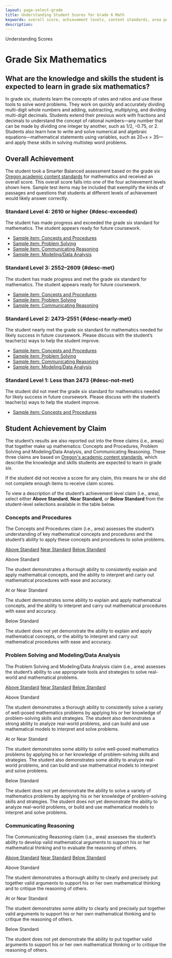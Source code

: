 ```yaml
---
layout: page-select-grade
title: Understanding Student Scores for Grade 6 Math
keywords: overall score, achievement levels, content standards, area performance level
description:
---
```


<div class="herring" markdown="1">

Understanding Scores

# Grade Six Mathematics

## What are the knowledge and skills the student is expected to learn in grade six mathematics?

In grade six, students learn the concepts of rates and ratios and use these tools to solve word problems. They work on quickly and accurately dividing multi-digit whole numbers and adding, subtracting, multiplying, and dividing multi-digit decimals. Students extend their previous work with fractions and decimals to understand the concept of rational numbers—any number that can be made by dividing one integer by another, such as 1/2, –0.75, or 2. Students also learn how to write and solve numerical and algebraic equations—mathematical statements using variables, such as 20+x = 35—and apply these skills in solving multistep word problems.

## Overall Achievement

The student took a Smarter Balanced assessment based on the grade six [Oregon academic content standards](http://www.oregon.gov/ode/educator-resources/standards/Pages/default.aspx) for mathematics and received an overall score. This overall score falls into one of the four achievement levels shown here. Sample test items may be included that exemplify the kinds of passages and questions that students at different levels of achievement would likely answer correctly.

<div class="accordion" markdown="1">

### Standard Level 4: 2610 or higher {#desc-exceeded}

The student has made progress and exceeded the grade six standard for mathematics. The student appears ready for future coursework.

- [Sample item: Concepts and Procedures](http://sampleitems.smarterbalanced.org/Item/Details?bankKey=187&itemKey=3674)
- [Sample item: Problem Solving](http://sampleitems.smarterbalanced.org/Item/Details?bankKey=187&itemKey=3511)
- [Sample item: Communicating Reasoning](http://sampleitems.smarterbalanced.org/Item/Details?bankKey=187&itemKey=3557)
- [Sample item: Modeling/Data Analysis](http://sampleitems.smarterbalanced.org/Item/Details?bankKey=187&itemKey=3615)

</div>
<div class="accordion" markdown="1">

### Standard Level 3: 2552–2609 {#desc-met}

The student has made progress and met the grade six standard for mathematics. The student appears ready for future coursework.

- [Sample item: Concepts and Procedures](http://sampleitems.smarterbalanced.org/Item/Details?bankKey=187&itemKey=3501)
- [Sample item: Problem Solving](http://sampleitems.smarterbalanced.org/Item/Details?bankKey=187&itemKey=3336)
- [Sample item: Communicating Reasoning](http://sampleitems.smarterbalanced.org/Item/Details?bankKey=187&itemKey=3565)

</div>
<div class="accordion" markdown="1">

### Standard Level 2: 2473–2551  {#desc-nearly-met}

The student nearly met the grade six standard for mathematics needed for likely success in future coursework. Please discuss with the student’s teacher(s) ways to help the student improve.

- [Sample item: Concepts and Procedures](http://sampleitems.smarterbalanced.org/Item/Details?bankKey=187&itemKey=3499)
- [Sample item: Problem Solving](http://sampleitems.smarterbalanced.org/Item/Details?bankKey=187&itemKey=3332)
- [Sample item: Communicating Reasoning](http://sampleitems.smarterbalanced.org/Item/Details?bankKey=187&itemKey=3326)
- [Sample item: Modeling/Data Analysis](http://sampleitems.smarterbalanced.org/Item/Details?bankKey=187&itemKey=3399)

</div>
<div class="accordion" markdown="1">

### Standard Level 1: Less than 2473 {#desc-not-met}

The student did not meet the grade six standard for mathematics needed for likely success in future coursework. Please discuss with the student’s teacher(s) ways to help the student improve.

- [Sample item: Concepts and Procedures](http://sampleitems.smarterbalanced.org/Item/Details?bankKey=187&itemKey=3503)

</div>

## Student Achievement by Claim

The student’s results are also reported out into the three claims (i.e., areas) that together make up mathematics: Concepts and Procedures, Problem Solving and Modeling/Data Analysis, and Communicating Reasoning. These three claims are based on [Oregon's academic content standards](http://www.oregon.gov/ode/educator-resources/standards/Pages/default.aspx), which describe the knowledge and skills students are expected to learn in grade six.

If the student did not receive a score for any claim, this means he or she did not complete enough items to receive claim scores.

To view a description of the student’s achievement level claim (i.e., area), select either **Above Standard**, **Near Standard**, or **Below Standard** from the student-level selections available in the table below.

<div class="by-claim concepts">
	<div class="claim">
		<h3>Concepts and Procedures</h3>
		<p>The Concepts and Procedures claim (i.e., area) assesses the student’s understanding of key mathematical concepts and procedures and the student’s ability to apply these concepts and procedures to solve problems.</p>
	</div>
	<div class="standards" aria-live="polite">
		<div class="triggers" aria-hidden="true">
			<a href="" id="trigger-concepts-above">Above Standard</a>
			<a href="" id="trigger-concepts-near">Near Standard</a>
			<a href="" id="trigger-concepts-below">Below Standard</a>
		</div>
		<div id="concepts-above" class="std">
			<p class="hide">Above Standard</p>
			<p>The student demonstrates a thorough ability to consistently explain and apply mathematical concepts, and the ability to interpret and carry out mathematical procedures with ease and accuracy.</p>
		</div>
		<div id="concepts-near" class="std">
			<p class="hide">At or Near Standard</p>
			<p>The student demonstrates some ability to explain and apply mathematical concepts, and the ability to interpret and carry out mathematical procedures with ease and accuracy.</p>
		</div>
		<div id="concepts-below" class="std">
			<p class="hide">Below Standard</p>
			<p>The student does not yet demonstrate the ability to explain and apply mathematical concepts, or the ability to interpret and carry out mathematical procedures with ease and accuracy.</p>
		</div>
	</div>
	<div class="clear"></div>
</div>

<div class="by-claim solving">
	<div class="claim">
		<h3>Problem Solving and Modeling/Data Analysis</h3>
		<p>The Problem Solving and Modeling/Data Analysis claim (i.e., area) assesses the student’s ability to use appropriate tools and strategies to solve real-world and mathematical problems.</p>
	</div>
	<div class="standards" aria-live="polite">
		<div class="triggers" aria-hidden="true">
			<a href="" id="trigger-solving-above">Above Standard</a>
			<a href="" id="trigger-solving-near">Near Standard</a>
			<a href="" id="trigger-solving-below">Below Standard</a>
		</div>
		<div id="solving-above" class="std">
			<p class="hide">Above Standard</p>
			<p>The student demonstrates a thorough ability to consistently solve a variety of well-posed mathematics problems by applying his or her knowledge of problem-solving skills and strategies. The student also demonstrates a strong ability to analyze real-world problems, and can build and use mathematical models to interpret and solve problems.</p>
		</div>
		<div id="solving-near" class="std">
			<p class="hide">At or Near Standard</p>
			<p>The student demonstrates some ability to solve well-posed mathematics problems by applying his or her knowledge of problem-solving skills and strategies. The student also demonstrates some ability to analyze real-world problems, and can build and use mathematical models to interpret and solve problems.</p>
		</div>
		<div id="solving-below" class="std">
			<p class="hide">Below Standard</p>
			<p>The student does not yet demonstrate the ability to solve a variety of mathematics problems by applying his or her knowledge of problem-solving skills and strategies. The student does not yet demonstrate the ability to analyze real-world problems, or build and use mathematical models to interpret and solve problems.</p>
		</div>
	</div>
	<div class="clear"></div>
</div>

<div class="by-claim reasoning">
	<div class="claim">
		<h3>Communicating Reasoning </h3>
		<p>The Communicating Reasoning claim (i.e., area) assesses the student’s ability to develop valid mathematical arguments to support his or her mathematical thinking and to evaluate the reasoning of others.</p>
	</div>
	<div class="standards" aria-live="polite">
		<div class="triggers" aria-hidden="true">
			<a href="" id="trigger-reasoning-above">Above Standard</a>
			<a href="" id="trigger-reasoning-near">Near Standard</a>
			<a href="" id="trigger-reasoning-below">Below Standard</a>
		</div>
		<div id="reasoning-above" class="std">
			<p class="hide">Above Standard</p>
			<p>The student demonstrates a thorough ability to clearly and precisely put together valid arguments to support his or her own mathematical thinking and to critique the reasoning of others.</p>
		</div>
		<div id="reasoning-near" class="std">
			<p class="hide">At or Near Standard</p>
			<p>The student demonstrates some ability to clearly and precisely put together valid arguments to support his or her own mathematical thinking and to critique the reasoning of others.</p>
		</div>
		<div id="reasoning-below" class="std">
			<p class="hide">Below Standard</p>
			<p>The student does not yet demonstrate the ability to put together valid arguments to support his or her own mathematical thinking or to critique the reasoning of others.</p>
		</div>
	</div>
	<div class="clear"></div>
</div>

</div><!-- /.herring -->
